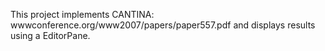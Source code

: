 This project implements CANTINA: wwwconference.org/www2007/papers/paper557.pdf and displays results using a EditorPane.
